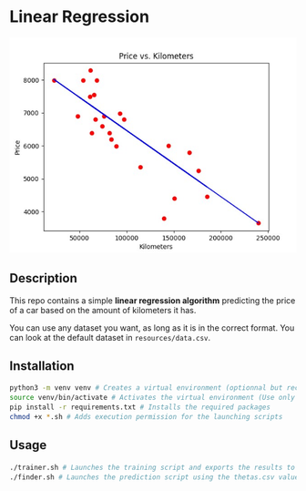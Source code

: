 # Linear Regression
<p align="center"><img src="https://github.com/mbourand/linear-regression/blob/master/images/illustration.jpg?raw=true"></p>

## Description
This repo contains a simple **linear regression algorithm** predicting the price of a car based on the amount of kilometers it has.

You can use any dataset you want, as long as it is in the correct format.
You can look at the default dataset in ``resources/data.csv``.

## Installation
```Bash
python3 -m venv venv # Creates a virtual environment (optionnal but recommended)
source venv/bin/activate # Activates the virtual environment (Use only if you created the virtual environment)
pip install -r requirements.txt # Installs the required packages
chmod +x *.sh # Adds execution permission for the launching scripts
```

## Usage
```Bash
./trainer.sh # Launches the training script and exports the results to resources/thetas.csv
./finder.sh # Launches the prediction script using the thetas.csv values
```
